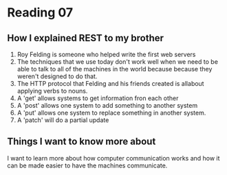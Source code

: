 # Reading 07

## How I explained REST to my brother

1. Roy Felding is someone who helped write the first web servers 
2. The techniques that we use today don't work well when we need to be able to talk to all of the machines in the world because because they weren't designed to do that.
3. The HTTP protocol that Felding and his friends created is allabout applying verbs to nouns. 
4. A 'get' allows systems to get information fron each other
5. A 'post' allows one system to add something to another system
6. A 'put' allows one system to replace something in another system.
7. A 'patch' will do a partial update

## Things I want to know more about
I want to learn more about how computer communication works and how it can be made easier to have the machines communicate. 